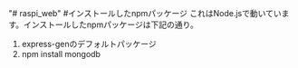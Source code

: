 "# raspi_web" 
#インストールしたnpmパッケージ 
これはNode.jsで動いています。インストールしたnpmパッケージは下記の通り。 
1. express-genのデフォルトパッケージ
2. npm install mongodb

